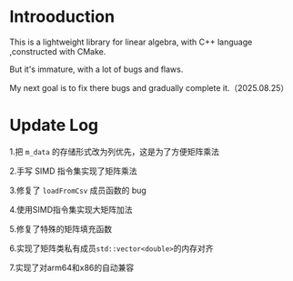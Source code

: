 # Introoduction

This is a lightweight library for linear algebra, with C++ language ,constructed with CMake.

But it's immature, with a lot of bugs and flaws.

My next goal is to fix there bugs and gradually complete it.（2025.08.25）

# Update Log

1.把 `m_data` 的存储形式改为列优先，这是为了方便矩阵乘法

2.手写 SIMD 指令集实现了矩阵乘法

3.修复了 `loadFromCsv` 成员函数的 bug

4.使用SIMD指令集实现大矩阵加法

5.修复了特殊的矩阵填充函数

6.实现了矩阵类私有成员`std::vector<double>`的内存对齐

7.实现了对arm64和x86的自动兼容





